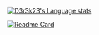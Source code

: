[![D3r3k23's Language stats](https://github-readme-stats.vercel.app/api/top-langs/?username=D3r3k23&layout=compact&langs_count=6&theme=gruvbox)](https://github.com/anuraghazra/github-readme-stats)

[![Readme Card](https://github-readme-stats.vercel.app/api/pin/?username=D3r3k23&repo=LastFmGet)](https://github.com/D3r3k23/LastFmGet)

